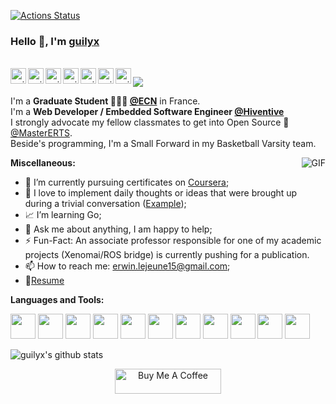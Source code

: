[![Actions Status](https://github.com/guilyx/guilyx/workflows/time-stats-build/badge.svg)](https://github.com/guilyx/guilyx/actions)

### Hello 👋, I'm [guilyx](https://guilyx.github.io) 

<br/>
<a href="https://twitter.com/spida_rwin">
  <img align="left" alt="guilyx | Twitter" width="25px" src="https://image.flaticon.com/icons/svg/2111/2111703.svg" />
</a>
<a href="https://www.linkedin.com/in/erwinlejeune-lkn">
  <img align="left" alt="guilyx's LinkdeIN" width="25px" src="https://image.flaticon.com/icons/svg/2111/2111465.svg" />
</a>
<a href="https://www.facebook.com/erwin.lejeune">
  <img align="left" alt="guilyx's Facebook" width="25px" src="https://image.flaticon.com/icons/svg/2111/2111342.svg" />
</a>
<a href="https://www.instagram.com/spid_erwin">
  <img align="left" alt="guilyx's Instagram" width="25px" src="https://image.flaticon.com/icons/svg/2111/2111421.svg" />
</a>
<a href="https://open.spotify.com/user/11147618695?si=zZFn6uAGRLyoU02lsG50GA">
  <img align="left" alt="guilyx's Spotify" width="25px" src="https://image.flaticon.com/icons/svg/2111/2111627.svg" />
</a>
<a href="https://www.codewars.com/users/Guilyx">
  <img align="left" alt="guilyx's Codewars" width="25px" src="https://image.flaticon.com/icons/svg/993/993515.svg" />
</a>
<a href="https://www.codingame.com/profile/452b06c872f9773a58e7abff97b738a98661992">
  <img align="left" alt="guilyx's Codingames" width="25px" src="https://image.flaticon.com/icons/svg/2010/2010522.svg" />
</a>

![](https://visitor-badge.glitch.me/badge?page_id=guilyx.guilyx)

I'm a **Graduate Student 👨🏽‍💼 [@ECN](https://www.ec-nantes.fr)** in France. <br />
I'm a **Web Developer / Embedded Software Engineer [@Hiventive](https://www.hiventive.com)**  <br />
I strongly advocate my fellow classmates to get into Open Source 📢 [@MasterERTS](https://github.com/MasterERTS).  <br />
Beside's programming, I'm a Small Forward in my Basketball Varsity team. <br />

  <img align="right" alt="GIF" src="https://media1.tenor.com/images/1c6140897565e34a4e98f618e220dc0d/tenor.gif?itemid=9358372" />
  
**Miscellaneous:**

- 🤔 I’m currently pursuing certificates on [Coursera](https://www.coursera.org);
- 🌱 I love to implement daily thoughts or ideas that were brought up during a trivial conversation ([Example](https://github.com/guilyx/secret-santa));
- 📈 I’m learning Go;
- 💬 Ask me about anything, I am happy to help;
- ⚡️ Fun-Fact: An associate professor responsible for one of my academic projects (Xenomai/ROS bridge) is currently pushing for a publication.
- 📫 How to reach me: <erwin.lejeune15@gmail.com>;
- 📝[Resume](https://github.com/guilyx/guilyx/files/4924811/erwinlejeune_internships.pdf)

<!--START_SECTION:waka-->
<!--END_SECTION:waka-->

**Languages and Tools:**  

<code><img height="40" src="https://image.flaticon.com/icons/svg/2861/2861557.svg"></code>
<code><img height="40" src="https://image.flaticon.com/icons/svg/3190/3190604.svg"></code>
<code><img height="40" src="https://image.flaticon.com/icons/svg/2942/2942156.svg"></code>
<code><img height="40" src="https://img.icons8.com/color/48/000000/golang.png"></code>
<code><img height="40" src="https://image.flaticon.com/icons/svg/1628/1628182.svg"></code>
<code><img height="40" src="https://image.flaticon.com/icons/png/512/2085/2085061.png"></code>
<code><img height="40" src="https://image.flaticon.com/icons/svg/2535/2535543.svg"></code>
<code><img height="40" src="https://cdn.icon-icons.com/icons2/1508/PNG/512/matlab_104289.png"></code>
<code><img height="40" src="https://image.flaticon.com/icons/svg/2721/2721297.svg"></code>
<code><img height="40" src="https://image.flaticon.com/icons/svg/752/752605.svg"></code>
<code><img height="40" src="https://image.flaticon.com/icons/svg/1680/1680899.svg"></code>



![guilyx's github stats](https://github-readme-stats.vercel.app/api?username=guilyx&show_icons=true&hide_border=true)

<p align="center">
<a href="https://www.buymeacoffee.com/dq01aOE" target="_blank"><img src="https://cdn.buymeacoffee.com/buttons/default-red.png" alt="Buy Me A Coffee" height="40" width="170" ></a>
</p>
